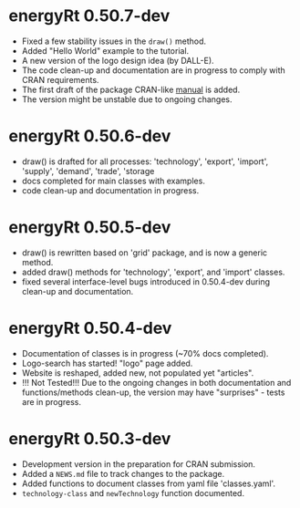 # energyRt 0.50.7-dev

* Fixed a few stability issues in the `draw()` method.
* Added "Hello World" example to the tutorial.
* A new version of the logo design idea (by DALL-E).
* The code clean-up and documentation are in progress to comply with CRAN requirements. 
* The first draft of the package CRAN-like [manual](<https://github.com/energyRt/energyRt/blob/master/man/figures/energyRt-manual.pdf>) is added.
* The version might be unstable due to ongoing changes.

# energyRt 0.50.6-dev

* draw() is drafted for all processes: 'technology', 'export', 'import', 'supply', 'demand', 'trade', 'storage
* docs completed for main classes with examples.
* code clean-up and documentation in progress.

# energyRt 0.50.5-dev

* draw() is rewritten based on 'grid' package, and is now a generic method. 
* added draw() methods for 'technology', 'export', and 'import' classes.
* fixed several interface-level bugs introduced in 0.50.4-dev during clean-up and documentation.

# energyRt 0.50.4-dev

* Documentation of classes is in progress (~70% docs completed).
* Logo-search has started! "logo" page added.
* Website is reshaped, added new, not populated yet "articles".
* !!! Not Tested!!! Due to the ongoing changes in both documentation and functions/methods clean-up, the version may have "surprises" - tests are in progress.

# energyRt 0.50.3-dev

* Development version in the preparation for CRAN submission.
* Added a `NEWS.md` file to track changes to the package.
* Added functions to document classes from yaml file 'classes.yaml'.
* `technology-class` and `newTechnology` function documented.
